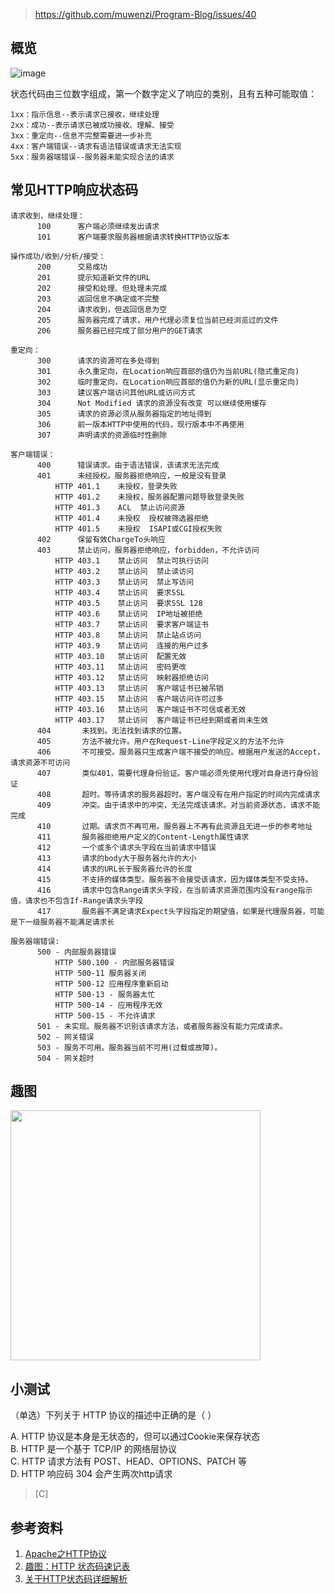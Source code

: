 > https://github.com/muwenzi/Program-Blog/issues/40

## 概览

![image](https://cloud.githubusercontent.com/assets/12554487/19838051/cde55046-9f01-11e6-997d-2312a4377a66.png)

状态代码由三位数字组成，第一个数字定义了响应的类别，且有五种可能取值：

```
1xx：指示信息--表示请求已接收，继续处理
2xx：成功--表示请求已被成功接收、理解、接受
3xx：重定向--信息不完整需要进一步补充
4xx：客户端错误--请求有语法错误或请求无法实现
5xx：服务器端错误--服务器未能实现合法的请求
```

## 常见HTTP响应状态码

```text
请求收到，继续处理：
      100      客户端必须继续发出请求
      101      客户端要求服务器根据请求转换HTTP协议版本

操作成功/收到/分析/接受：
      200      交易成功
      201      提示知道新文件的URL
      202      接受和处理、但处理未完成
      203      返回信息不确定或不完整
      204      请求收到，但返回信息为空
      205      服务器完成了请求，用户代理必须复位当前已经浏览过的文件
      206      服务器已经完成了部分用户的GET请求

重定向：
      300      请求的资源可在多处得到
      301      永久重定向，在Location响应首部的值仍为当前URL(隐式重定向)
      302      临时重定向，在Location响应首部的值仍为新的URL(显示重定向)
      303      建议客户端访问其他URL或访问方式
      304      Not Modified 请求的资源没有改变 可以继续使用缓存
      305      请求的资源必须从服务器指定的地址得到
      306      前一版本HTTP中使用的代码，现行版本中不再使用
      307      声明请求的资源临时性删除

客户端错误：
      400      错误请求。由于语法错误，该请求无法完成
      401      未经授权。服务器拒绝响应，一般是没有登录
          HTTP 401.1    未授权，登录失败
          HTTP 401.2    未授权，服务器配置问题导致登录失败
          HTTP 401.3    ACL  禁止访问资源
          HTTP 401.4    未授权  授权被筛选器拒绝
          HTTP 401.5    未授权  ISAPI或CGI授权失败
      402      保留有效ChargeTo头响应
      403      禁止访问，服务器拒绝响应，forbidden，不允许访问
          HTTP 403.1    禁止访问  禁止可执行访问
          HTTP 403.2    禁止访问  禁止读访问
          HTTP 403.3    禁止访问  禁止写访问
          HTTP 403.4    禁止访问  要求SSL
          HTTP 403.5    禁止访问  要求SSL 128
          HTTP 403.6    禁止访问  IP地址被拒绝
          HTTP 403.7    禁止访问  要求客户端证书
          HTTP 403.8    禁止访问  禁止站点访问
          HTTP 403.9    禁止访问  连接的用户过多
          HTTP 403.10   禁止访问  配置无效
          HTTP 403.11   禁止访问  密码更改
          HTTP 403.12   禁止访问  映射器拒绝访问
          HTTP 403.13   禁止访问  客户端证书已被吊销
          HTTP 403.15   禁止访问  客户端访问许可过多
          HTTP 403.16   禁止访问  客户端证书不可信或者无效
          HTTP 403.17   禁止访问  客户端证书已经到期或者尚未生效
      404       未找到。无法找到请求的位置。
      405       方法不被允许。用户在Request-Line字段定义的方法不允许
      406       不可接受。服务器只生成客户端不接受的响应。根据用户发送的Accept，请求资源不可访问
      407       类似401，需要代理身份验证。客户端必须先使用代理对自身进行身份验证
      408       超时。等待请求的服务器超时。客户端没有在用户指定的时间内完成请求
      409       冲突。由于请求中的冲突，无法完成该请求。对当前资源状态，请求不能完成
      410       过期。请求页不再可用。服务器上不再有此资源且无进一步的参考地址
      411       服务器拒绝用户定义的Content-Length属性请求
      412       一个或多个请求头字段在当前请求中错误
      413       请求的body大于服务器允许的大小
      414       请求的URL长于服务器允许的长度
      415       不支持的媒体类型。服务器不会接受该请求，因为媒体类型不受支持。
      416       请求中包含Range请求头字段，在当前请求资源范围内没有range指示值，请求也不包含If-Range请求头字段
      417       服务器不满足请求Expect头字段指定的期望值，如果是代理服务器，可能是下一级服务器不能满足请求长

服务器端错误:
      500 - 内部服务器错误
          HTTP 500.100 - 内部服务器错误
          HTTP 500-11 服务器关闭
          HTTP 500-12 应用程序重新启动
          HTTP 500-13 - 服务器太忙
          HTTP 500-14 - 应用程序无效
          HTTP 500-15 - 不允许请求
      501 - 未实现。服务器不识别该请求方法，或者服务器没有能力完成请求。
      502 - 网关错误
      503 - 服务不可用。服务器当前不可用(过载或故障)。
      504 - 网关超时
```

## 趣图

<img src="https://user-images.githubusercontent.com/12554487/40224532-0d773732-5ab9-11e8-8a2c-82608a80e70e.png" width="400">

## 小测试

（单选）下列关于 HTTP 协议的描述中正确的是（        ）

A. HTTP 协议是本身是无状态的，但可以通过Cookie来保存状态  
B. HTTP 是一个基于 TCP/IP 的网络层协议  
C. HTTP 请求方法有 POST、HEAD、OPTIONS、PATCH 等  
D. HTTP 响应码 304 会产生两次http请求

> [C]

## 参考资料

1. [Apache之HTTP协议](http://shjia.blog.51cto.com/2476475/1432670)
1. [趣图：HTTP 状态码速记表](https://mp.weixin.qq.com/s/s0r51W50DYthAfVtXsylAA)
1. [关于HTTP状态码详细解析](https://mp.weixin.qq.com/s/B-j2WLdqKLfjqC9_5KXRdA)
